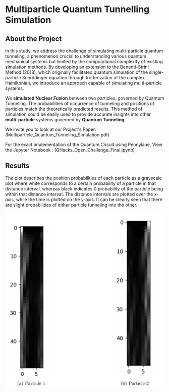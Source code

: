# Multiparticle Quantum Tunnelling Simulation

## About the Project

In this study, we address the challenge of simulating multi-particle quantum tunneling, a phenomenon crucial to understanding various quantum mechanical systems but limited by the computational complexity of existing simulation methods. By developing an extension to the Benenti-Strini Method (2018), which originally facilitated quantum simulation of the single-particle Schrödinger equation through trotterization of the complex Hamiltonian, we introduce an approach capable of simulating multi-particle systems.

We **simulated Nuclear Fusion** between two particles, governed by Quantum Tunneling. The probabilities of occurrence of tunneling and positions of particles match the theoretically predicted results. This method of simulation could be easily used to provide accurate insights into other **multi-particle** systems governed by **Quantum Tunneling**.

We invite you to look at our Project's Paper: (Multiparticle_Quantum_Tunneling_Simulation.pdf)

For the exact implementation of the Quantum Circuit using Pennylane, View the Jupyter Notebook : (QHacks_Open_Challenge_Final.ipynb)

## Results

The plot describes the position probabilities of each particle as a grayscale plot where white corresponds to a certain probability of a particle in that distance interval, whereas black indicates 0 probability of the particle being within that distance interval. The distance intervals are plotted over the x-axis, while the time is plotted on the y-axis. It can be clearly seen that there are slight probabilities of either particle tunneling into the other.

![Probability Plot](Result_image.png)
